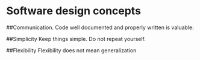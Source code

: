 # Software design concepts

##Communication. 
Code well documented and properly written is valuable:

##Simplicity
Keep things simple. Do not repeat yourself.

##Flexibility
Flexibility does not mean generalization
